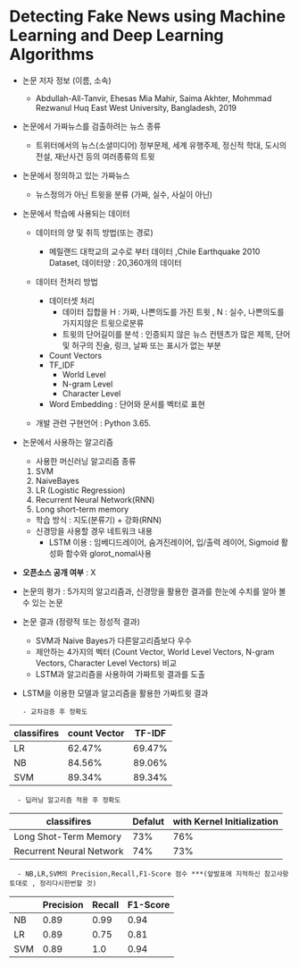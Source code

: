  # Detecting Fake News using Machine Learning and Deep Learning Algorithms
 
* 논문 저자 정보 (이름, 소속)
  - Abdullah-All-Tanvir, Ehesas Mia Mahir, Saima Akhter, Mohmmad Rezwanul Huq
   East West University, Bangladesh, 2019 
   
* 논문에서 가짜뉴스를 검출하려는 뉴스 종류
  - 트위터에서의 뉴스(소셜미디어)
   정부문제, 세계 유행주제, 정신적 학대, 도시의 전설, 재난사건 등의 여러종류의 트윗
 
* 논문에서 정의하고 있는 가짜뉴스
  - 뉴스정의가 아닌 트윗을 분류 (가짜, 실수, 사실이 아닌)
 
* 논문에서 학습에 사용되는 데이터
  - 데이터의 양 및 취득 방법(또는 경로)
    - 메릴랜드 대학교의 교수로 부터 데이터 ,Chile Earthquake 2010 Dataset, 데이터양 : 20,360개의 데이터
  - 데이터 전처리 방법
    - 데이터셋 처리
      - 데이터 집합을 H : 가짜, 나쁜의도를 가진 트윗 , N : 실수, 나쁜의도를 가지지않은 트윗으로분류
      - 트윗의 단어길이를 분석 : 인증되지 않은 뉴스 컨텐츠가 많은 제목, 단어 및 허구의 진술, 링크, 날짜 또는 표시가 없는 부분
    - Count Vectors
    - TF_IDF
      - World Level
      - N-gram Level
      - Character Level
    - Word Embedding : 단어와 문서를 벡터로 표현
   
  - 개발 관련 구현언어 : Python 3.65.
  
* 논문에서 사용하는 알고리즘  
  - 사용한 머신러닝 알고리즘 종류
   1. SVM
   2. NaiveBayes
   3. LR (Logistic Regression)
   4. Recurrent Neural Network(RNN)
   5. Long short-term memory
  - 학습 방식 : 지도(분류기) + 강화(RNN)
  - 신경망을 사용할 경우 네트워크 내용
     - LSTM 이용 : 임베디드레이어, 숨겨진레이어, 입/출력 레이어, Sigmoid 활성화 함수와 glorot_nomal사용 
    
* **오픈소스 공개 여부** : X
* 논문의 평가 : 5가지의 알고리즘과, 신경망을 활용한 결과를 한눈에 수치를 알아 볼 수 있는 논문
* 논문 결과 (정량적 또는 정성적 결과)  
  - SVM과 Naive Bayes가 다른알고리즘보다 우수
  - 제안하는 4가지의 벡터 (Count Vector, World Level Vectors, N-gram Vectors, Character Level Vectors) 비교 
  - LSTM과 알고리즘을 사용하여 가짜트윗 결과를 도출


* LSTM을 이용한 모델과 알고리즘을 활용한 가짜트윗 결과

      - 교차검증 후 정확도
  
|classifires|count Vector|TF-IDF|
|--|----------|---|
|LR|62.47%|69.47%|
|NB|84.56%|89.06%|
|SVM|89.34%|89.34%|

      - 딥러닝 알고리즘 적용 후 정확도
  
|classifires|Defalut|with Kernel Initialization|
|--|----------|---|
|Long Shot-Term Memory|73%|76%|
|Recurrent Neural Network|74%|73%|
  
      - NB,LR,SVM의 Precision,Recall,F1-Score 점수 ***(앞발표에 지적하신 참고사항 토대로 , 정리다시한번할 것)

||Precision|Recall|F1-Score|
|--|--|----------|---|
|NB|0.89|0.99|0.94|
|LR|0.89|0.75|0.81|
|SVM|0.89|1.0|0.94|
